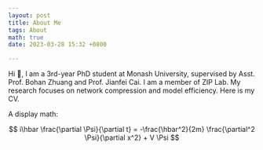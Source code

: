 ```yaml
---
layout: post
title: About Me
tags: About
math: true
date: 2023-03-28 15:32 +0800

---
```


Hi 👋, I am a 3rd-year PhD student at Monash University, supervised by Asst. Prof. Bohan Zhuang and Prof. Jianfei Cai. I am a member of ZIP Lab. My research focuses on network compression and model efficiency. Here is my CV.


A display math:

$$
i\hbar \frac{\partial \Psi}{\partial t} = -\frac{\hbar^2}{2m}
\frac{\partial^2 \Psi}{\partial x^2} + V \Psi
$$
